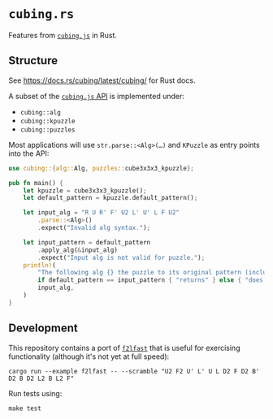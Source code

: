 # `cubing.rs`

Features from [`cubing.js`](https://github.com/cubing/cubing.js) in Rust.
## Structure

See <https://docs.rs/cubing/latest/cubing/> for Rust docs.

A subset of the [`cubing.js` API](https://js.cubing.net/cubing/api/) is implemented under:

- `cubing::alg`
- `cubing::kpuzzle`
- `cubing::puzzles`

Most applications will use `str.parse::<Alg>(…)` and `KPuzzle` as entry points into the API:

```rust
use cubing::{alg::Alg, puzzles::cube3x3x3_kpuzzle};

pub fn main() {
    let kpuzzle = cube3x3x3_kpuzzle();
    let default_pattern = kpuzzle.default_pattern();

    let input_alg = "R U R' F' U2 L' U' L F U2"
        .parse::<Alg>()
        .expect("Invalid alg syntax.");

    let input_pattern = default_pattern
        .apply_alg(&input_alg)
        .expect("Input alg is not valid for puzzle.");
    println!(
        "The following alg {} the puzzle to its original pattern (including center orientation): {}",
        if default_pattern == input_pattern { "returns" } else { "does NOT return" },
        input_alg,
    )
}
```

## Development

This repository contains a port of [`f2lfast`](https://github.com/cubing/f2lfast) that is useful for exercising functionality (although it's not yet at full speed):

``` shell
cargo run --example f2lfast -- --scramble "U2 F2 U' L' U L D2 F D2 B' D2 B D2 L2 B L2 F"
```

Run tests using:

```shell
make test
```
